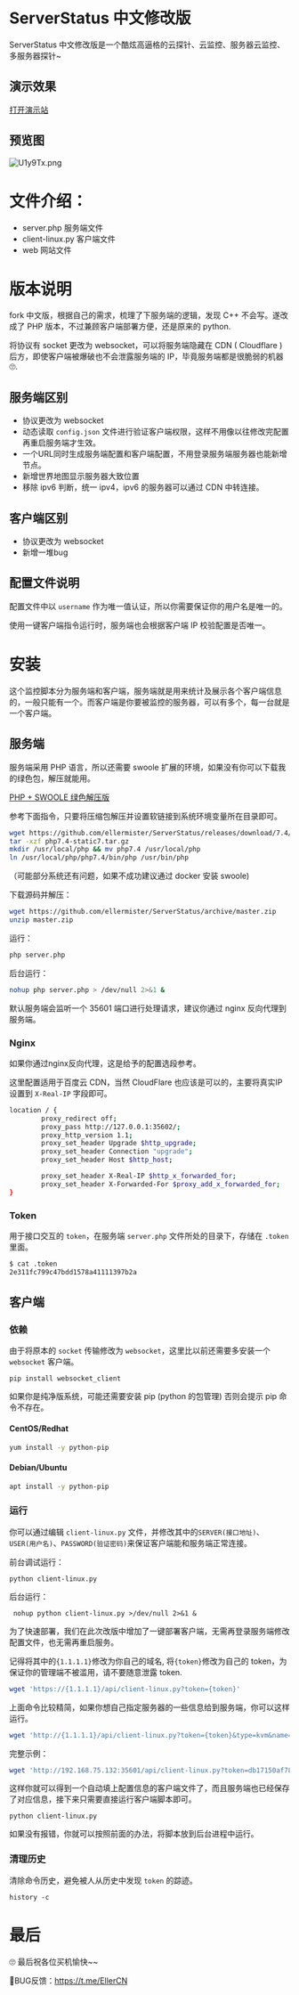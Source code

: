 # ServerStatus 中文修改版

ServerStatus 中文修改版是一个酷炫高逼格的云探针、云监控、服务器云监控、多服务器探针~

## 演示效果

[打开演示站](https://eller.tech/tanzhen/index.html)

## 预览图

![U1y9Tx.png](https://s1.ax1x.com/2020/07/12/U1y9Tx.png)



# 文件介绍：


* server.php              服务端文件
* client-linux.py        客户端文件
* web                         网站文件  




# 版本说明

fork 中文版，根据自己的需求，梳理了下服务端的逻辑，发现 C++ 不会写。遂改成了 PHP 版本，不过兼顾客户端部署方便，还是原来的 python.

将协议有 socket 更改为 websocket，可以将服务端隐藏在 CDN ( Cloudflare ) 后方，即使客户端被爆破也不会泄露服务端的 IP，毕竟服务端都是很脆弱的机器🙄.



## 服务端区别

- 协议更改为 websocket
- 动态读取 `config.json` 文件进行验证客户端权限，这样不用像以往修改完配置再重启服务端才生效。
- 一个URL同时生成服务端配置和客户端配置，不用登录服务端服务器也能新增节点。
- 新增世界地图显示服务器大致位置
- 移除 ipv6 判断，统一 ipv4，ipv6 的服务器可以通过 CDN 中转连接。



## 客户端区别

- 协议更改为 websocket
- 新增一堆bug



## 配置文件说明

配置文件中以 `username` 作为唯一值认证，所以你需要保证你的用户名是唯一的。

使用一键客户端指令运行时，服务端也会根据客户端 IP 校验配置是否唯一。



# 安装

这个监控脚本分为服务端和客户端，服务端就是用来统计及展示各个客户端信息的，一般只能有一个。而客户端是你要被监控的服务器，可以有多个，每一台就是一个客户端。



## 服务端

服务端采用 PHP 语言，所以还需要 swoole 扩展的环境，如果没有你可以下载我的绿色包，解压就能用。

[PHP + SWOOLE 绿色解压版](https://github.com/ellermister/ServerStatus/releases/download/7.4/php7.4-static7.tar.gz)

参考下面指令，只要将压缩包解压并设置软链接到系统环境变量所在目录即可。

```bash
wget https://github.com/ellermister/ServerStatus/releases/download/7.4/php7.4-static7.tar.gz
tar -xzf php7.4-static7.tar.gz
mkdir /usr/local/php && mv php7.4 /usr/local/php
ln /usr/local/php/php7.4/bin/php /usr/bin/php
```

（可能部分系统还有问题，如果不成功建议通过 docker 安装 swoole)

下载源码并解压：

```bash
wget https://github.com/ellermister/ServerStatus/archive/master.zip
unzip master.zip
```

运行：

```bash
php server.php
```

后台运行：

```bash
nohup php server.php > /dev/null 2>&1 &
```

默认服务端会监听一个 35601 端口进行处理请求，建议你通过 nginx 反向代理到服务端。

### Nginx

如果你通过nginx反向代理，这是给予的配置选段参考。

这里配置适用于百度云 CDN，当然 CloudFlare 也应该是可以的，主要将真实IP设置到 `X-Real-IP` 字段即可。

```bash
location / {
        proxy_redirect off;
        proxy_pass http://127.0.0.1:35602/;
        proxy_http_version 1.1;
        proxy_set_header Upgrade $http_upgrade;
        proxy_set_header Connection "upgrade";
        proxy_set_header Host $http_host;

        proxy_set_header X-Real-IP $http_x_forwarded_for;
        proxy_set_header X-Forwarded-For $proxy_add_x_forwarded_for;
}
```



### Token

用于接口交互的 `token`，在服务端 `server.php` 文件所处的目录下，存储在 `.token` 里面。

```bash
$ cat .token
2e311fc799c47bdd1578a41111397b2a
```



## 客户端

### 依赖

由于将原本的 `socket` 传输修改为 `websocket`，这里比以前还需要多安装一个 `websocket` 客户端。

```
pip install websocket_client
```

如果你是纯净版系统，可能还需要安装 pip (python 的包管理) 否则会提示 pip 命令不存在。

#### CentOS/Redhat

```bash
yum install -y python-pip
```

#### Debian/Ubuntu

```bash
apt install -y python-pip
```



### 运行

你可以通过编辑 `client-linux.py` 文件，并修改其中的`SERVER(接口地址)`、`USER(用户名)`、`PASSWORD(验证密码)`来保证客户端能和服务端正常连接。

前台调试运行：

```
python client-linux.py
```

后台运行：

```
 nohup python client-linux.py >/dev/null 2>&1 &
```

为了快速部署，我们在此次改版中增加了一键部署客户端，无需再登录服务端修改配置文件，也无需再重启服务。

记得将其中的`{1.1.1.1}`修改为你自己的域名, 将`{token}`修改为自己的 token，为保证你的管理端不被滥用，请不要随意泄露 token.

```bash
wget 'https://{1.1.1.1}/api/client-linux.py?token={token}'
```

上面命令比较精简，如果你想自己指定服务器的一些信息给到服务端，你可以这样运行。

```bash
wget 'http://{1.1.1.1}/api/client-linux.py?token={token}&type=kvm&name=HKVPS&location=HongKong' -O 'lient-linux.py'
```

完整示例：

```bash
wget 'http://192.168.75.132:35601/api/client-linux.py?token=db17150af7885e987d8bcdb791d7a824&type=kvm&name=HKVPS&location=HongKong' -O 'client-linux.py'
```

这样你就可以得到一个自动填上配置信息的客户端文件了，而且服务端也已经保存了对应信息，接下来只需要直接运行客户端脚本即可。

```
python client-linux.py
```

如果没有报错，你就可以按照前面的办法，将脚本放到后台进程中运行。



### 清理历史

清除命令历史，避免被人从历史中发现 `token` 的踪迹。

```
history -c
```



# 最后

🙄 最后祝各位买机愉快~~

🐛BUG反馈：https://t.me/EllerCN